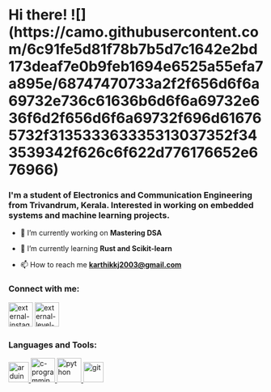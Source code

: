 <h1 align="left">Hi there! ![](https://camo.githubusercontent.com/6c91fe5d81f78b7b5d7c1642e2bd173deaf7e0b9feb1694e6525a55efa7a895e/68747470733a2f2f656d6f6a69732e736c61636b6d6f6a69732e636f6d2f656d6f6a69732f696d616765732f313533363335313037352f343539342f626c6f622d776176652e676966)</h1>
<h3 align="left">I'm a student of Electronics and Communication Engineering from Trivandrum, Kerala. Interested in working on embedded systems and machine learning projects.</h3>

- 🔭 I’m currently working on **Mastering DSA**

- 🌱 I’m currently learning **Rust and Scikit-learn**

- 📫 How to reach me **karthikkj2003@gmail.com**

<h3 align="left">Connect with me:</h3>
<p align="left">
<a href="https://instagram.com/karthixj" target="blank"><img width="48" height="48" src="https://img.icons8.com/external-tal-revivo-color-tal-revivo/48/external-instagram-photo-and-video-sharing-social-networking-service-owned-by-facebook-logo-color-tal-revivo.png" alt="external-instagram-photo-and-video-sharing-social-networking-service-owned-by-facebook-logo-color-tal-revivo"/></a>
<a href="https://www.leetcode.com/karthixj" target="blank"><img width="48" height="48" src="https://img.icons8.com/external-tal-revivo-color-tal-revivo/48/external-level-up-your-coding-skills-and-quickly-land-a-job-logo-color-tal-revivo.png" alt="external-level-up-your-coding-skills-and-quickly-land-a-job-logo-color-tal-revivo"/></a>
</p>

<h3 align="left">Languages and Tools:</h3>
<p align="left"> <a href="https://www.arduino.cc/" target="_blank" rel="noreferrer"> <img src="https://cdn.worldvectorlogo.com/logos/arduino-1.svg" alt="arduino" width="40" height="40"/> <img width="48" height="48" src="https://img.icons8.com/color/48/c-programming.png" alt="c-programming"/> <img width="48" height="48" src="https://img.icons8.com/fluency/48/python.png" alt="python"/> <img src="https://www.vectorlogo.zone/logos/git-scm/git-scm-icon.svg" alt="git" width="40" height="40"/> </p>
